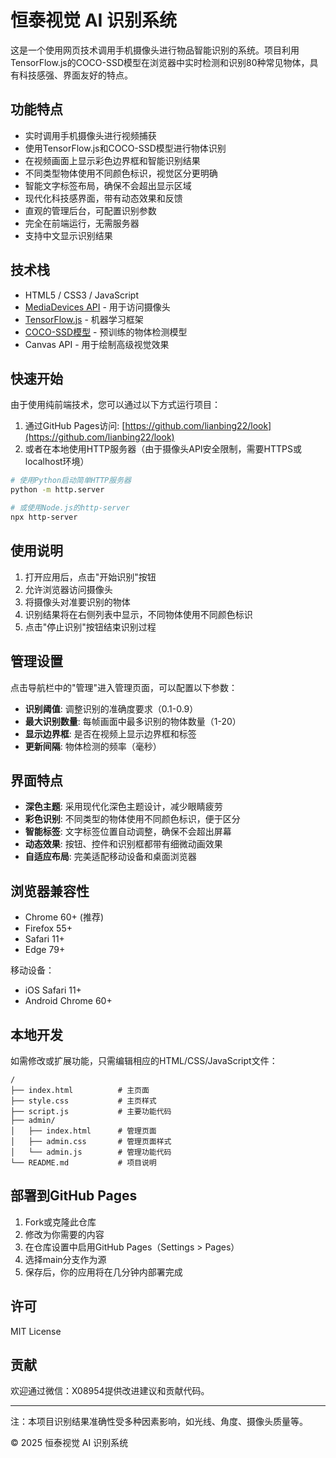 # 恒泰视觉 AI 识别系统

这是一个使用网页技术调用手机摄像头进行物品智能识别的系统。项目利用TensorFlow.js的COCO-SSD模型在浏览器中实时检测和识别80种常见物体，具有科技感强、界面友好的特点。

## 功能特点

- 实时调用手机摄像头进行视频捕获
- 使用TensorFlow.js和COCO-SSD模型进行物体识别
- 在视频画面上显示彩色边界框和智能识别结果
- 不同类型物体使用不同颜色标识，视觉区分更明确
- 智能文字标签布局，确保不会超出显示区域
- 现代化科技感界面，带有动态效果和反馈
- 直观的管理后台，可配置识别参数
- 完全在前端运行，无需服务器
- 支持中文显示识别结果

## 技术栈

- HTML5 / CSS3 / JavaScript
- [MediaDevices API](https://developer.mozilla.org/zh-CN/docs/Web/API/MediaDevices) - 用于访问摄像头
- [TensorFlow.js](https://tensorflow.google.cn/js) - 机器学习框架
- [COCO-SSD模型](https://github.com/tensorflow/tfjs-models/tree/master/coco-ssd) - 预训练的物体检测模型
- Canvas API - 用于绘制高级视觉效果

## 快速开始

由于使用纯前端技术，您可以通过以下方式运行项目：

1. 通过GitHub Pages访问: [https://github.com/lianbing22/look](https://github.com/lianbing22/look)
2. 或者在本地使用HTTP服务器（由于摄像头API安全限制，需要HTTPS或localhost环境）

```bash
# 使用Python启动简单HTTP服务器
python -m http.server

# 或使用Node.js的http-server
npx http-server
```

## 使用说明

1. 打开应用后，点击"开始识别"按钮
2. 允许浏览器访问摄像头
3. 将摄像头对准要识别的物体
4. 识别结果将在右侧列表中显示，不同物体使用不同颜色标识
5. 点击"停止识别"按钮结束识别过程

## 管理设置

点击导航栏中的"管理"进入管理页面，可以配置以下参数：

- **识别阈值**: 调整识别的准确度要求（0.1-0.9）
- **最大识别数量**: 每帧画面中最多识别的物体数量（1-20）
- **显示边界框**: 是否在视频上显示边界框和标签
- **更新间隔**: 物体检测的频率（毫秒）

## 界面特点

- **深色主题**: 采用现代化深色主题设计，减少眼睛疲劳
- **彩色识别**: 不同类型的物体使用不同颜色标识，便于区分
- **智能标签**: 文字标签位置自动调整，确保不会超出屏幕
- **动态效果**: 按钮、控件和识别框都带有细微动画效果
- **自适应布局**: 完美适配移动设备和桌面浏览器

## 浏览器兼容性

- Chrome 60+ (推荐)
- Firefox 55+
- Safari 11+
- Edge 79+

移动设备：
- iOS Safari 11+
- Android Chrome 60+

## 本地开发

如需修改或扩展功能，只需编辑相应的HTML/CSS/JavaScript文件：

```
/
├── index.html          # 主页面
├── style.css           # 主页样式
├── script.js           # 主要功能代码
├── admin/
│   ├── index.html      # 管理页面
│   ├── admin.css       # 管理页面样式
│   └── admin.js        # 管理功能代码
└── README.md           # 项目说明
```

## 部署到GitHub Pages

1. Fork或克隆此仓库
2. 修改为你需要的内容
3. 在仓库设置中启用GitHub Pages（Settings > Pages）
4. 选择main分支作为源
5. 保存后，你的应用将在几分钟内部署完成

## 许可

MIT License

## 贡献

欢迎通过微信：X08954提供改进建议和贡献代码。

---

注：本项目识别结果准确性受多种因素影响，如光线、角度、摄像头质量等。

© 2025 恒泰视觉 AI 识别系统 
